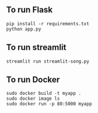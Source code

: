## To run Flask
```
pip install -r requirements.txt
python app.py
```

## To run streamlit
```
streamlit run streamlit-song.py
```

## To run Docker 

```
sudo docker build -t myapp . 
sudo docker image ls 
sudo docker run -p 80:5000 myapp
```